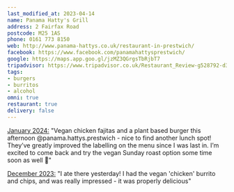 ```yaml
---
last_modified_at: 2023-04-14
name: Panama Hatty's Grill
address: 2 Fairfax Road
postcode: M25 1AS
phone: 0161 773 8150
web: http://www.panama-hattys.co.uk/restaurant-in-prestwich/
facebook: https://www.facebook.com/panamahattysprestwich/
google: https://maps.app.goo.gl/jzMZ3QGrgsTbRjbT7
tripadvisor: https://www.tripadvisor.co.uk/Restaurant_Review-g528792-d3192583-Reviews-Panama_Hatty_s_Grill-Prestwich_Bury_Greater_Manchester_England.html
tags:
- burgers
- burritos
- alcohol
omni: true
restaurant: true
delivery: false
---
```


[January 2024:](https://www.instagram.com/p/C2FoNkbN9no/) "Vegan chicken fajitas and a plant based burger this afternoon @panama.hattys.prestwich - nice to find another lunch spot! They’ve greatly improved the labelling on the menu since I was last in. I’m excited to come back and try the vegan Sunday roast option some time soon as well 🌱"

[December 2023:](https://www.facebook.com/groups/veganprestwich/posts/2017655695278503/?comment_id=2055483758162363) "I ate there yesterday! I had the vegan 'chicken' burrito and chips, and was really impressed - it was properly delicious"